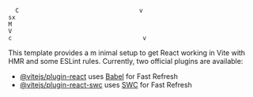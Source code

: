       C                                  v                                                     sx                                                                                              M                                                                                V                                                                                                                                                c                                     v                                                                                                                               
This template provides a m inimal setup to get React working in Vite with HMR and some ESLint rules. 
Currently, two official plugins are available:     


- [@vitejs/plugin-react](https://github.com/vitejs/vite-plugin-react/blob/main/packages/plugin-react/README.md) uses [Babel](https://babeljs.io/) for Fast Refresh
- [@vitejs/plugin-react-swc](https://github.com/vitejs/vite-plugin-react-swc) uses [SWC](https://swc.rs/) for Fast Refresh
